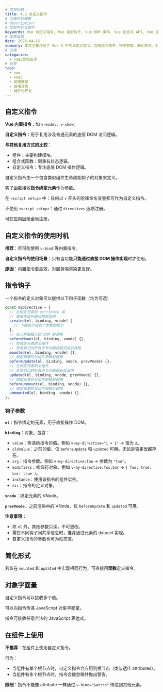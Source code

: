 ```yaml
---
# 文章标题
title: 4.2 自定义指令
# 文章内容摘要
# description:
# 文章内容关键字
keywords: Vue 自定义指令, Vue 指令钩子, Vue DOM 操作, Vue 组合式 API, Vue 生命周期钩子, Vue 指令参数, Vue 全局注册指令, Vue 指令使用场景, Vue 指令优化, Vue 内置指令比较
# 发表日期
date: 2025-04-16
summary: 本文主要介绍了 Vue 3 中的自定义指令，包括指令钩子、钩子参数、简化形式、对象字面量、在组件上使用等。通过阅读本文，读者可以了解如何在 Vue 3 中使用自定义指令，以及如何优化指令的使用。
# 分类
categories:
  - vue3文档阅读
# 标签
tags:
  - vue
  - vue3
  - 前端框架
  - 前端开发
  - 组件化开发
---
```


## 自定义指令

**Vue 内置指令**：如 `v-model`、`v-show`。

**自定义指令**：用于复用涉及普通元素的底层 DOM 访问逻辑。

**与其他复用方式的比较**：

- 组件：主要构建模块。
- 组合式函数：侧重有状态逻辑。
- 自定义指令：专注底层 DOM 操作逻辑。

自定义指令由一个包含类似组件生命周期钩子的对象来定义。

钩子函数接收**指令绑定元素**作为参数。

在 `<script setup>` 中：任何以 `v` 开头的驼峰命名变量都可作为自定义指令。

不使用 `<script setup>`：通过 `directives` 选项注册。

可在应用层级全局注册。

## 自定义指令的使用时机

**推荐**：尽可能使用 `v-bind` 等内置指令。

**自定义指令的使用场景**：只有当功能**只能通过直接 DOM 操作实现**时才使用。

**原因**：内置指令更高效，对服务端渲染更友好。

## 指令钩子

一个指令的定义对象可以提供以下钩子函数（均为可选）

```js
const myDirective = {
  // 在绑定元素的 attribute 前
  // 或事件监听器应用前调用
  created(el, binding, vnode) {
    // 下面会介绍各个参数的细节
  },
  // 在元素被插入到 DOM 前调用
  beforeMount(el, binding, vnode) {},
  // 在绑定元素的父组件
  // 及他自己的所有子节点都挂载完成后调用
  mounted(el, binding, vnode) {},
  // 绑定元素的父组件更新前调用
  beforeUpdate(el, binding, vnode, prevVnode) {},
  // 在绑定元素的父组件
  // 及他自己的所有子节点都更新后调用
  updated(el, binding, vnode, prevVnode) {},
  // 绑定元素的父组件卸载前调用
  beforeUnmount(el, binding, vnode) {},
  // 绑定元素的父组件卸载后调用
  unmounted(el, binding, vnode) {},
};
```

### 钩子参数

**`el`**：指令绑定的元素，用于直接操作 DOM。

**`binding`**：对象，包含：

- `value`：传递给指令的值。例如 `v-my-directive="1 + 1"` → 值为 `2`。
- `oldValue`：之前的值，仅 `beforeUpdate` 和 `updated` 可用。无论是否更改都存在。
- `arg`：指令参数。例如 `v-my-directive:foo` → 参数为 `"foo"`。
- `modifiers`：修饰符对象。例如 `v-my-directive.foo.bar` → `{ foo: true, bar: true }`。
- `instance`：使用该指令的组件实例。
- `dir`：指令的定义对象。

**`vnode`**：绑定元素的 VNode。

**`prevVnode`**：之前渲染中的 VNode，仅 `beforeUpdate` 和 `updated` 可用。

**注意事项：**

- 除 `el` 外，其他参数只读，不可更改。
- 需在不同钩子间共享信息时，推荐通过元素的 dataset 实现。
- 自定义指令的参数也可为动态值。

## 简化形式

若仅在 `mounted` 和 `updated` 中实现相同行为，可直接用**函数**定义指令。

## 对象字面量

自定义指令可以接收多个值。

可以向指令传递 JavaScript 对象字面量。

指令可接收任意合法的 JavaScript 表达式。

## 在组件上使用

**不推荐**：在组件上使用自定义指令。

行为：

- 当组件有单个根节点时，自定义指令会应用到根节点（类似透传 attributes）。
- 当组件有多个根节点时，指令会被忽略并抛出警告。

**限制**：指令不能像 attribute 一样通过 `v-bind="$attrs"` 传递到其他元素。
